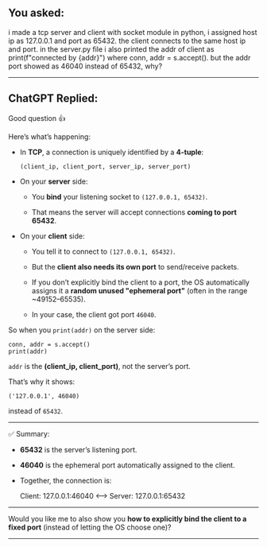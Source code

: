 ## You asked:

i made a tcp server and client with socket module in python, i assigned host ip as 127.0.0.1 and port as 65432. the client connects to the same host ip and port. in the server.py file i also printed the addr of client as print(f"connected by {addr}") where conn, addr = s.accept(). but the addr port showed as 46040 instead of 65432, why?

---

## ChatGPT Replied:

Good question 👍

Here’s what’s happening:

*   In **TCP**, a connection is uniquely identified by a **4-tuple**:
    
        (client_ip, client_port, server_ip, server_port)
        
    
*   On your **server** side:
    
    *   You **bind** your listening socket to `(127.0.0.1, 65432)`.
        
    *   That means the server will accept connections **coming to port 65432**.
        
*   On your **client** side:
    
    *   You tell it to connect to `(127.0.0.1, 65432)`.
        
    *   But the **client also needs its own port** to send/receive packets.
        
    *   If you don’t explicitly bind the client to a port, the OS automatically assigns it a **random unused "ephemeral port"** (often in the range ~49152–65535).
        
    *   In your case, the client got port `46040`.
        

So when you `print(addr)` on the server side:

    conn, addr = s.accept()
    print(addr)
    

`addr` is the **(client\_ip, client\_port)**, not the server’s port.

That’s why it shows:

    ('127.0.0.1', 46040)
    

instead of `65432`.

* * *

✅ Summary:

*   **65432** is the server’s listening port.
    
*   **46040** is the ephemeral port automatically assigned to the client.
    
*   Together, the connection is:
    

    Client: 127.0.0.1:46040  <-->  Server: 127.0.0.1:65432
    

* * *

Would you like me to also show you **how to explicitly bind the client to a fixed port** (instead of letting the OS choose one)?

---

